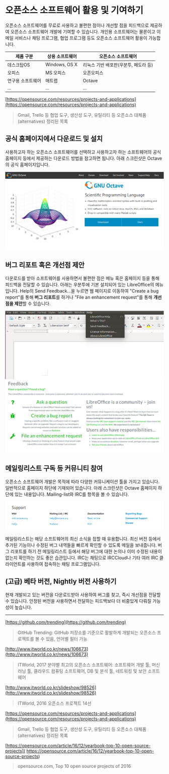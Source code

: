 # 오픈소스 소프트웨어 활용 및 기여하기

오픈소스 소프트웨어를 무료로 사용하고 불편한 점이나 개선할 점을 피드백으로 제공하여 오픈소스 소프트웨어 개발에 기여할 수 있습니다. 개인용 소프트웨어는 물론이고 이메일 서비스나 채팅 프로그램, 협업 프로그램 등도 오픈소스 소프트웨어 활용이 가능합니다.

| 제품 구분 | 상용 소프트웨어 | 오픈소스 소프트웨어 |
| ------------- | ------------- | ------------- |
| 데스크탑OS | Windows, OS X | 리눅스 기반 배포판(우분투, 페도라 등) |
| 오피스 | MS 오피스 | 오픈오피스 |
| 연구용 소프트웨어 | 매트랩 | Octave |
| ... | ... | ... |

[https://opensource.com/resources/projects-and-applications](https://opensource.com/resources/projects-and-applications)
> Gmail, Trello 등 협업 도구, 생산성 도구, 유틸리티 등 오픈소스 대체품(alternatives) 정리된 목록

## 공식 홈페이지에서 다운로드 및 설치

사용하고자 하는 오픈소스 소프트웨어를 선택하고 사용하고자 하는 소프트웨어의 공식 홈페이지 등에서 제공하는 다운로드 방법을 참고하면 됩니다. 아래 스크린샷은 Octave의 공식 홈페이지입니다.

![](images/octave-main.png)

## 버그 리포트 혹은 개선점 제안

다운로드를 받아 소프트웨어를 사용하면서 불편한 점은 메뉴 혹은 홈페이지 등을 통해 피드백을 전달할 수 있습니다. 아래는 우분투에 기본 설치되어 있는 LibreOffice의 메뉴입니다. Help의 Send Feedback...을 누르면 웹 페이지로 이동하여 "Create a bug report"를 통해 **버그 리포트**를 하거나 "File an enhancement request"를 통해 **개선점을 제안**할 수 있습니다.

![](images/libre-menu.png)
![](images/libre-feedback-main.png)

## 메일링리스트 구독 등 커뮤니티 참여

오픈소스 소프트웨어 개발은 목적에 따라 다양한 커뮤니케이션 툴을 가지고 있습니다. 일반적으로 홈페이지 하단에 기재되어 있습니다. 아래 스크린샷은 Octave 홈페이지 하단에 있는 내용입니다. Mailing-list와 IRC를 항목을 볼 수 있습니다.

![](images/octave-support.png)

메일링리스트는 해당 소프트웨어의 최신 소식을 접할 때 유용합니다. 최신 버전 등에서 추가된 기능이나 수정된 버그 내역들을 빠르게 확인할 수 있도록 메일을 보내줍니다. 버그 리포트를 하기 전 메일링리스트 등에서 해당 버그에 대한 논의나 이미 수정된 내용이 없는지 확인하는 것도 좋은 습관입니다.
IRC는 채팅으로 IRCCloud나 기타 여러 IRC 클라이언트를 사용하여 접속하는 채팅 프로그램입니다.

## (고급) 베타 버전, Nightly 버전 사용하기

현재 개발되고 있는 버전을 다운로드받아 사용하여 버그를 찾고, 즉시 개선점을 전달할 수 있습니다. 안정된 버전을 사용하면서 전달하는 피드백보다 더 비중있게 다뤄질 가능성이 높습니다.

---

[https://github.com/trending](https://github.com/trending)
> GitHub Trending: GitHub 저장소를 기준으로 활발하게 개발되는 오픈소스 프로젝트를 볼 수 있음, 언어별 필터 가능

[http://www.itworld.co.kr/news/106673](http://www.itworld.co.kr/news/106673)
> ITWorld, 2017 분야별 최고의 오픈소스 소프트웨어: 소프트웨어 개발 툴, 머신러닝 툴, 클라우드 컴퓨팅 소프트웨어, DB 및 분석 툴, 네트워킹 및 보안 소프트웨어

[http://www.itworld.co.kr/slideshow/98526](http://www.itworld.co.kr/slideshow/98526)
> ITWorld, 2016 오픈소스 프로젝트 14선

[https://opensource.com/resources/projects-and-applications](https://opensource.com/resources/projects-and-applications)
> Gmail, Trello 등 협업 도구, 생산성 도구, 유틸리티 등 오픈소스 대체품(alternatives) 정리된 목록

[https://opensource.com/article/16/12/yearbook-top-10-open-source-projects]( https://opensource.com/article/16/12/yearbook-top-10-open-source-projects)
> opensource.com, Top 10 open source projects of 2016
